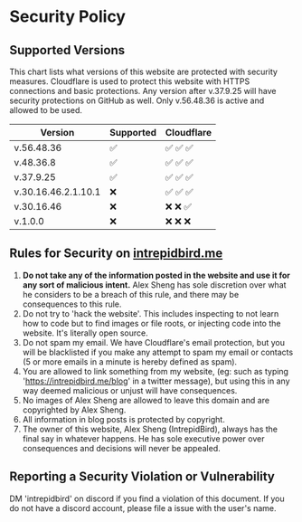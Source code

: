 # Security Policy

## Supported Versions

This chart lists what versions of this website are protected with security measures. Cloudflare is used to protect this website with HTTPS connections and basic protections. Any version after v.37.9.25 will have security protections on GitHub as well. Only v.56.48.36 is active and allowed to be used.

| Version | Supported | Cloudflare |
| ------- | --------- | ---------- |
| v.56.48.36 | :white_check_mark: | :white_check_mark: :white_check_mark: :white_check_mark: |
| v.48.36.8 | :white_check_mark: | :white_check_mark: :white_check_mark: :white_check_mark: |
| v.37.9.25 | :white_check_mark: | :white_check_mark: :white_check_mark: :white_check_mark: |
| v.30.16.46.2.1.10.1 | :x: | :white_check_mark: :white_check_mark: :white_check_mark: |
| v.30.16.46 | :x: | :x: :x: :white_check_mark: |
| v.1.0.0 | :x: | :x: :x: :x: |

## Rules for Security on [intrepidbird.me](https://intrepidbird.me/)

1. **Do not take any of the information posted in the website and use it for any sort of malicious intent.** Alex Sheng has sole discretion over what he considers to be a breach of this rule, and there may be consequences to this rule.
2. Do not try to 'hack the website'. This includes inspecting to not learn how to code but to find images or file roots, or injecting code into the website. It's literally open source.
3. Do not spam my email. We have Cloudflare's email protection, but you will be blacklisted if you make any attempt to spam my email or contacts (5 or more emails in a minute is hereby defined as spam).
4. You are allowed to link something from my website, (eg: such as typing 'https://intrepidbird.me/blog' in a twitter message), but using this in any way deemed malicious or unjust will have consequences.
5. No images of Alex Sheng are allowed to leave this domain and are copyrighted by Alex Sheng.
6. All information in blog posts is protected by copyright.
7. The owner of this website, Alex Sheng (IntrepidBird), always has the final say in whatever happens. He has sole executive power over consequences and decisions will never be appealed.

## Reporting a Security Violation or Vulnerability

DM 'intrepidbird' on discord if you find a violation of this document. If you do not have a discord account, please file a issue with the user's name.
